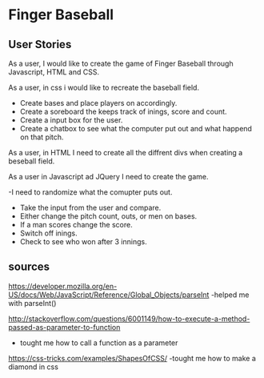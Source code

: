 # Finger Baseball
## User Stories

As a user, I would like to create the game of Finger Baseball through Javascript, HTML and CSS. 

As a user, in css i would like to recreate the baseball field.
 
- Create bases and place players on accordingly.
- Create a soreboard the keeps track of inings, score and count.
- Create a input box for the user.
- Create a chatbox to see what the computer put out and what happend on that pitch.

As a user, in HTML I need to create all the diffrent divs when creating a beseball field.

As a user in Javascript ad JQuery I need to create the game.

-I need to randomize what the comupter puts out.
- Take the input from the user and compare.
- Either change the pitch count, outs, or men on bases.
- If a man scores change the score.
- Switch off inings.
- Check to see who won after 3 innings.


## sources
https://developer.mozilla.org/en-US/docs/Web/JavaScript/Reference/Global_Objects/parseInt
-helped me with parseInt()

http://stackoverflow.com/questions/6001149/how-to-execute-a-method-passed-as-parameter-to-function
- tought me how to call a function as a parameter

https://css-tricks.com/examples/ShapesOfCSS/
-tought me how to make a diamond in css
